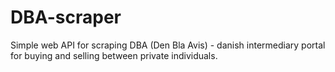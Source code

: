 # DBA-scraper
Simple web API for scraping DBA (Den Bla Avis) - danish intermediary portal for buying and selling between private individuals.
